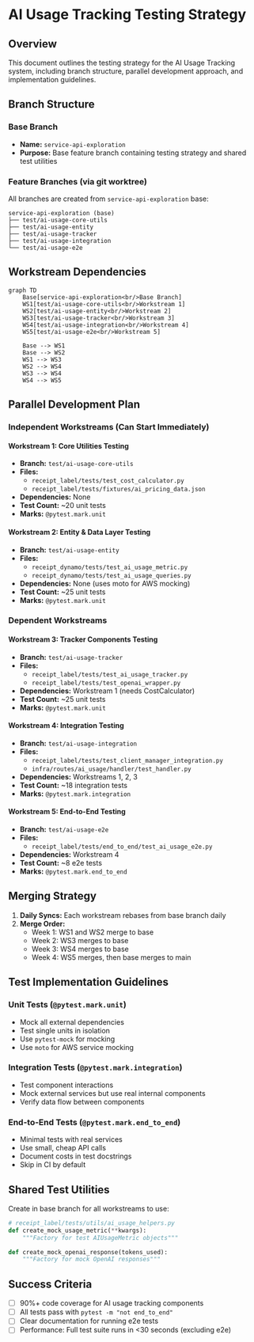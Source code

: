 # AI Usage Tracking Testing Strategy

## Overview
This document outlines the testing strategy for the AI Usage Tracking system, including branch structure, parallel development approach, and implementation guidelines.

## Branch Structure

### Base Branch
- **Name:** `service-api-exploration`
- **Purpose:** Base feature branch containing testing strategy and shared test utilities

### Feature Branches (via git worktree)
All branches are created from `service-api-exploration` base:

```
service-api-exploration (base)
├── test/ai-usage-core-utils
├── test/ai-usage-entity
├── test/ai-usage-tracker
├── test/ai-usage-integration
└── test/ai-usage-e2e
```

## Workstream Dependencies

```mermaid
graph TD
    Base[service-api-exploration<br/>Base Branch]
    WS1[test/ai-usage-core-utils<br/>Workstream 1]
    WS2[test/ai-usage-entity<br/>Workstream 2]
    WS3[test/ai-usage-tracker<br/>Workstream 3]
    WS4[test/ai-usage-integration<br/>Workstream 4]
    WS5[test/ai-usage-e2e<br/>Workstream 5]

    Base --> WS1
    Base --> WS2
    WS1 --> WS3
    WS2 --> WS4
    WS3 --> WS4
    WS4 --> WS5
```

## Parallel Development Plan

### Independent Workstreams (Can Start Immediately)

#### Workstream 1: Core Utilities Testing
- **Branch:** `test/ai-usage-core-utils`
- **Files:**
  - `receipt_label/tests/test_cost_calculator.py`
  - `receipt_label/tests/fixtures/ai_pricing_data.json`
- **Dependencies:** None
- **Test Count:** ~20 unit tests
- **Marks:** `@pytest.mark.unit`

#### Workstream 2: Entity & Data Layer Testing
- **Branch:** `test/ai-usage-entity`
- **Files:**
  - `receipt_dynamo/tests/test_ai_usage_metric.py`
  - `receipt_dynamo/tests/test_ai_usage_queries.py`
- **Dependencies:** None (uses moto for AWS mocking)
- **Test Count:** ~25 unit tests
- **Marks:** `@pytest.mark.unit`

### Dependent Workstreams

#### Workstream 3: Tracker Components Testing
- **Branch:** `test/ai-usage-tracker`
- **Files:**
  - `receipt_label/tests/test_ai_usage_tracker.py`
  - `receipt_label/tests/test_openai_wrapper.py`
- **Dependencies:** Workstream 1 (needs CostCalculator)
- **Test Count:** ~25 unit tests
- **Marks:** `@pytest.mark.unit`

#### Workstream 4: Integration Testing
- **Branch:** `test/ai-usage-integration`
- **Files:**
  - `receipt_label/tests/test_client_manager_integration.py`
  - `infra/routes/ai_usage/handler/test_handler.py`
- **Dependencies:** Workstreams 1, 2, 3
- **Test Count:** ~18 integration tests
- **Marks:** `@pytest.mark.integration`

#### Workstream 5: End-to-End Testing
- **Branch:** `test/ai-usage-e2e`
- **Files:**
  - `receipt_label/tests/end_to_end/test_ai_usage_e2e.py`
- **Dependencies:** Workstream 4
- **Test Count:** ~8 e2e tests
- **Marks:** `@pytest.mark.end_to_end`

## Merging Strategy

1. **Daily Syncs:** Each workstream rebases from base branch daily
2. **Merge Order:**
   - Week 1: WS1 and WS2 merge to base
   - Week 2: WS3 merges to base
   - Week 3: WS4 merges to base
   - Week 4: WS5 merges, then base merges to main

## Test Implementation Guidelines

### Unit Tests (`@pytest.mark.unit`)
- Mock all external dependencies
- Test single units in isolation
- Use `pytest-mock` for mocking
- Use `moto` for AWS service mocking

### Integration Tests (`@pytest.mark.integration`)
- Test component interactions
- Mock external services but use real internal components
- Verify data flow between components

### End-to-End Tests (`@pytest.mark.end_to_end`)
- Minimal tests with real services
- Use small, cheap API calls
- Document costs in test docstrings
- Skip in CI by default

## Shared Test Utilities

Create in base branch for all workstreams to use:

```python
# receipt_label/tests/utils/ai_usage_helpers.py
def create_mock_usage_metric(**kwargs):
    """Factory for test AIUsageMetric objects"""

def create_mock_openai_response(tokens_used):
    """Factory for mock OpenAI responses"""
```

## Success Criteria

- [ ] 90%+ code coverage for AI usage tracking components
- [ ] All tests pass with `pytest -m "not end_to_end"`
- [ ] Clear documentation for running e2e tests
- [ ] Performance: Full test suite runs in <30 seconds (excluding e2e)
